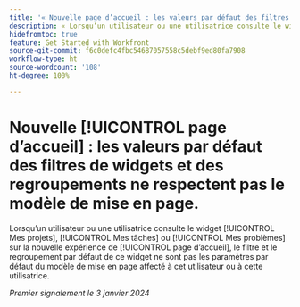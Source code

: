 ```yaml
---
title: '« Nouvelle page d’accueil : les valeurs par défaut des filtres de widgets et des regroupements ne respectent pas le modèle de mise en page. »'
description: « Lorsqu’un utilisateur ou une utilisatrice consulte le widget Mes projets, Mes tâches ou Mes problèmes sur la nouvelle expérience de page d’accueil, le filtre et le regroupement par défaut de ce widget ne sont pas les paramètres par défaut du modèle de mise en page affecté à cet utilisateur ou à cette utilisatrice. »
hidefromtoc: true
feature: Get Started with Workfront
source-git-commit: f6c0defc4fbc54687057558c5debf9ed80fa7908
workflow-type: ht
source-wordcount: '108'
ht-degree: 100%

---
```



# Nouvelle [!UICONTROL page d’accueil] : les valeurs par défaut des filtres de widgets et des regroupements ne respectent pas le modèle de mise en page.

Lorsqu’un utilisateur ou une utilisatrice consulte le widget [!UICONTROL Mes projets], [!UICONTROL Mes tâches] ou [!UICONTROL Mes problèmes] sur la nouvelle expérience de [!UICONTROL page d’accueil], le filtre et le regroupement par défaut de ce widget ne sont pas les paramètres par défaut du modèle de mise en page affecté à cet utilisateur ou à cette utilisatrice.

_Premier signalement le 3 janvier 2024_
